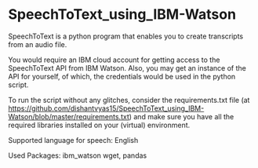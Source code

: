 # SpeechToText_using_IBM-Watson

SpeechToText is a python program that enables you to create transcripts from an audio file.

You would require an IBM cloud account for getting access to the SpeechToText API from IBM Watson. Also, you may get an instance of the API for yourself, of which, the credentials would be used in the python script.

To run the script without any glitches, consider the requirements.txt file (at https://github.com/dishantvyas15/SpeechToText_using_IBM-Watson/blob/master/requirements.txt) and make sure you have all the required libraries installed on your (virtual) environment.

Supported language for speech: English

Used Packages: ibm_watson wget, pandas
